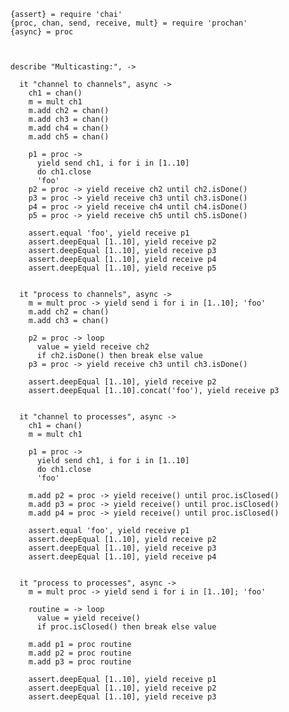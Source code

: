     {assert} = require 'chai'
    {proc, chan, send, receive, mult} = require 'prochan'
    {async} = proc



    describe "Multicasting:", ->

      it "channel to channels", async ->
        ch1 = chan()
        m = mult ch1
        m.add ch2 = chan()
        m.add ch3 = chan()
        m.add ch4 = chan()
        m.add ch5 = chan()

        p1 = proc ->
          yield send ch1, i for i in [1..10]
          do ch1.close
          'foo'
        p2 = proc -> yield receive ch2 until ch2.isDone()
        p3 = proc -> yield receive ch3 until ch3.isDone()
        p4 = proc -> yield receive ch4 until ch4.isDone()
        p5 = proc -> yield receive ch5 until ch5.isDone()

        assert.equal 'foo', yield receive p1
        assert.deepEqual [1..10], yield receive p2
        assert.deepEqual [1..10], yield receive p3
        assert.deepEqual [1..10], yield receive p4
        assert.deepEqual [1..10], yield receive p5


      it "process to channels", async ->
        m = mult proc -> yield send i for i in [1..10]; 'foo'
        m.add ch2 = chan()
        m.add ch3 = chan()

        p2 = proc -> loop
          value = yield receive ch2
          if ch2.isDone() then break else value
        p3 = proc -> yield receive ch3 until ch3.isDone()

        assert.deepEqual [1..10], yield receive p2
        assert.deepEqual [1..10].concat('foo'), yield receive p3


      it "channel to processes", async ->
        ch1 = chan()
        m = mult ch1

        p1 = proc ->
          yield send ch1, i for i in [1..10]
          do ch1.close
          'foo'

        m.add p2 = proc -> yield receive() until proc.isClosed()
        m.add p3 = proc -> yield receive() until proc.isClosed()
        m.add p4 = proc -> yield receive() until proc.isClosed()

        assert.equal 'foo', yield receive p1
        assert.deepEqual [1..10], yield receive p2
        assert.deepEqual [1..10], yield receive p3
        assert.deepEqual [1..10], yield receive p4


      it "process to processes", async ->
        m = mult proc -> yield send i for i in [1..10]; 'foo'

        routine = -> loop
          value = yield receive()
          if proc.isClosed() then break else value

        m.add p1 = proc routine
        m.add p2 = proc routine
        m.add p3 = proc routine

        assert.deepEqual [1..10], yield receive p1
        assert.deepEqual [1..10], yield receive p2
        assert.deepEqual [1..10], yield receive p3
